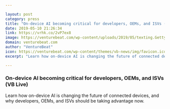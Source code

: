 ```yaml
---

layout: post
category: press
title: "On-device AI becoming critical for developers, OEMs, and ISVs (VB Live)"
date: 2019-05-10 21:26:34
link: https://vrhk.co/2vP7ex8
image: https://venturebeat.com/wp-content/uploads/2019/05/texting.GettyImages-983999128.jpg?w=1200&strip=all
domain: venturebeat.com
author: "VentureBeat"
icon: https://venturebeat.com/wp-content/themes/vb-news/img/favicon.ico
excerpt: "Learn how on-device AI is changing the future of connected devices, and why developers, OEMs, and ISVs should be taking advantage now."

---
```


### On-device AI becoming critical for developers, OEMs, and ISVs (VB Live)

Learn how on-device AI is changing the future of connected devices, and why developers, OEMs, and ISVs should be taking advantage now.